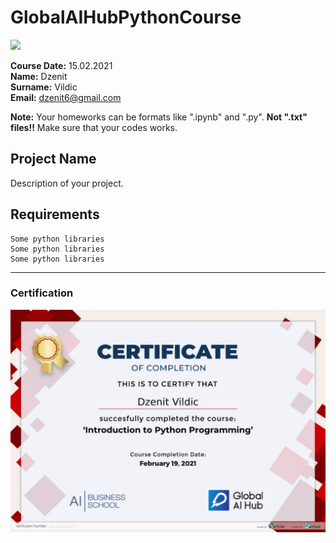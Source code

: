 # GlobalAIHubPythonCourse
![](img/logo.png)

**Course Date:** 15.02.2021  
**Name:** Dzenit  
**Surname:** Vildic  
**Email:** dzenit6@gmail.com  

**Note:** Your homeworks can be formats like ".ipynb" and ".py". **Not ".txt" files!!** Make sure that your codes works.  

## Project Name
Description of your project.

## Requirements
```
Some python libraries
Some python libraries
Some python libraries
```
---

### Certification
![](img/certificate_ex.png)

